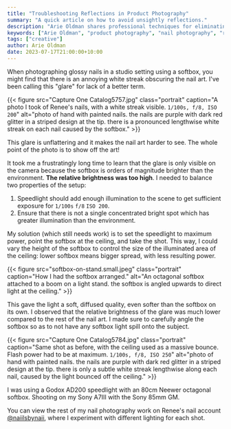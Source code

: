 ```yaml
---
title: "Troubleshooting Reflections in Product Photography"
summary: "A quick article on how to avoid unsightly reflections."
description: "Arie Oldman shares professional techniques for eliminating reflections and glare when photographing nail polish and glossy products using studio lighting and softboxes."
keywords: ["Arie Oldman", "product photography", "nail photography", "reflections", "softbox", "studio lighting", "photography tips", "glare reduction"]
tags: ["creative"]
author: Arie Oldman
date: 2023-07-17T21:00:00+10:00
---
```


When photographing glossy nails in a studio setting using a softbox, you might find that there is an annoying white streak obscuring the nail art. I've been calling this "glare" for lack of a better term.

{{< figure src="Capture One Catalog5757.jpg" class="portrait" caption="A photo I took of Renee's nails, with a white streak visible. `1/100s, f/8, ISO 200`" alt="photo of hand with painted nails. the nails are purple with dark red glitter in a striped design at the tip. there is a pronounced lengthwise white streak on each nail caused by the softbox." >}}

This glare is unflattering and it makes the nail art harder to see. The whole point of the photo is to show off the art!

It took me a frustratingly long time to learn that the glare is only visible on the camera because the softbox is orders of magnitude brighter than the environment. **The relative brightness was too high**. I needed to balance two properties of the setup:

1. Speedlight should add enough illumination to the scene to get sufficient exposure for `1/100s` `f/8` `ISO 200`.
2. Ensure that there is not a single concentrated bright spot which has greater illumination than the environment.

My solution (which still needs work) is to set the speedlight to maximum power, point the softbox at the ceiling, and take the shot. This way, I could vary the height of the softbox to control the size of the illuminated area of the ceiling: lower softbox means bigger spread, with less resulting power.

{{< figure src="softbox-on-stand.small.jpeg" class="portrait" caption="How I had the softbox arranged." alt="An octagonal softbox attached to a boom on a light stand. the softbox is angled upwards to direct light at the ceiling." >}}

This gave the light a soft, diffused quality, even softer than the softbox on its own. I observed that the relative brightness of the glare was much lower compared to the rest of the nail art. I made sure to carefully angle the softbox so as to not have any softbox light spill onto the subject.

{{< figure src="Capture One Catalog5784.jpg" class="portrait" caption="Same shot as before, with the ceiling used as a massive bounce. Flash power had to be at maximum. `1/100s, f/8, ISO 250`" alt="photo of hand with painted nails. the nails are purple with dark red glitter in a striped design at the tip. there is only a subtle white streak lengthwise along each nail, caused by the light bounced off the ceiling." >}}

I was using a Godox AD200 speedlight with an 80cm Neewer octagonal softbox. Shooting on my Sony A7III with the Sony 85mm GM.

You can view the rest of my nail photography work on Renee's nail account [@naiilsbynaii](https://www.instagram.com/naiilsbynaii/), where I experiment with different lighting for each shot.
